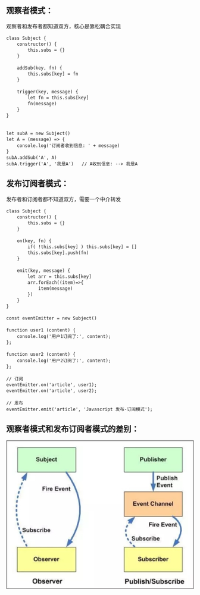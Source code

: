## 观察者模式：

观察者和发布者都知道双方，核心是靠松耦合实现

    class Subject {
        constructor() {
            this.subs = {}
        }

        addSub(key, fn) {
            this.subs[key] = fn
        }

        trigger(key, message) {
            let fn = this.subs[key]
            fn(message)
        }
    }

    
    let subA = new Subject()
    let A = (message) => {
        console.log('订阅者收到信息: ' + message)
    }
    subA.addSub('A', A)
    subA.trigger('A', '我是A')   // A收到信息: --> 我是A

## 发布订阅者模式：

发布者和订阅者都不知道双方，需要一个中介转发

    class Subject {
        constructor() {
            this.subs = {}
        }

        on(key, fn) {
            if( !this.subs[key] ) this.subs[key] = []
            this.subs[key].push(fn)
        }

        emit(key, message) {
            let arr = this.subs[key]
            arr.forEach((item)=>{
                item(message)
            })
        }
    }

    const eventEmitter = new Subject()

    function user1 (content) {
        console.log('用户1订阅了:', content);
    };

    function user2 (content) {
        console.log('用户2订阅了:', content);
    };

    // 订阅
    eventEmitter.on('article', user1);
    eventEmitter.on('article', user2);

    // 发布
    eventEmitter.emit('article', 'Javascript 发布-订阅模式');
## 观察者模式和发布订阅者模式的差别：

![avatar](img/01.png)
